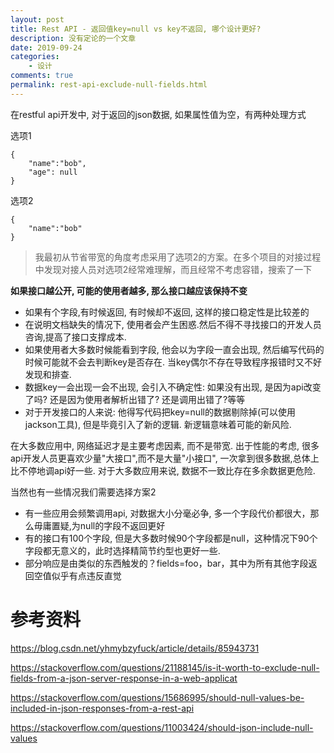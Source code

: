 ```yaml
---
layout: post
title: Rest API - 返回值key=null vs key不返回, 哪个设计更好?
description: 没有定论的一个文章
date: 2019-09-24
categories:
    - 设计
comments: true
permalink: rest-api-exclude-null-fields.html
---
```


在restful api开发中, 对于返回的json数据, 如果属性值为空，有两种处理方式

选项1

```
{
    "name":"bob",
    "age": null
}
```

选项2

```
{
    "name":"bob"
}
```

> 我最初从节省带宽的角度考虑采用了选项2的方案。在多个项目的对接过程中发现对接人员对选项2经常难理解，而且经常不考虑容错，搜索了一下

**如果接口越公开, 可能的使用者越多, 那么接口越应该保持不变**

- 如果有个字段,有时候返回, 有时候却不返回, 这样的接口稳定性是比较差的
- 在说明文档缺失的情况下, 使用者会产生困惑.然后不得不寻找接口的开发人员咨询,提高了接口支撑成本.
- 如果使用者大多数时候能看到字段, 他会以为字段一直会出现, 然后编写代码的时候可能就不会去判断key是否存在. 当key偶尔不存在导致程序报错时又不好发现和排查.
- 数据key一会出现一会不出现, 会引入不确定性: 如果没有出现, 是因为api改变了吗? 还是因为使用者解析出错了? 还是调用出错了?等等
- 对于开发接口的人来说: 他得写代码把key=null的数据剔除掉(可以使用jackson工具), 但是毕竟引入了新的逻辑. 新逻辑意味着可能的新风险.

在大多数应用中, 网络延迟才是主要考虑因素, 而不是带宽. 出于性能的考虑, 很多api开发人员更喜欢少量"大接口",而不是大量"小接口", 一次拿到很多数据,总体上比不停地调api好一些.
对于大多数应用来说, 数据不一致比存在多余数据更危险.

当然也有一些情况我们需要选择方案2

- 有一些应用会频繁调用api, 对数据大小分毫必争, 多一个字段代价都很大，那么毋庸置疑,为null的字段不返回更好
- 有的接口有100个字段, 但是大多数时候90个字段都是null，这种情况下90个字段都无意义的，此时选择精简节约型也更好一些.
- 部分响应是由类似的东西触发的？fields=foo，bar，其中为所有其他字段返回空值似乎有点违反直觉

# 参考资料

https://blog.csdn.net/yhmybzyfuck/article/details/85943731

https://stackoverflow.com/questions/21188145/is-it-worth-to-exclude-null-fields-from-a-json-server-response-in-a-web-applicat

https://stackoverflow.com/questions/15686995/should-null-values-be-included-in-json-responses-from-a-rest-api

https://stackoverflow.com/questions/11003424/should-json-include-null-values

